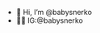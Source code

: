 - 👋 Hi, I’m @babysnerko
- 🗿🚬 IG:@babysnerko



<!---
babysnerko/babysnerko is a ✨ special ✨ repository because its `README.md` (this file) appears on your GitHub profile.
You can click the Preview link to take a look at your changes.
--->
